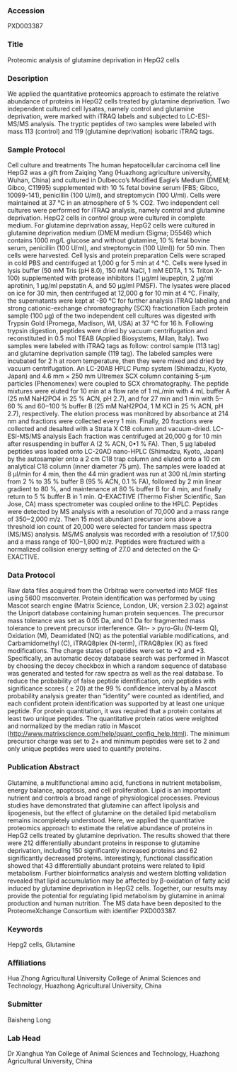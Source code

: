 ### Accession
PXD003387

### Title
Proteomic analysis of glutamine deprivation in HepG2 cells

### Description
We applied the quantitative proteomics approach to estimate the relative abundance of proteins in HepG2 cells treated by glutamine deprivation. Two independent cultured cell lysates, namely control and glutamine deprivation, were marked with iTRAQ labels and subjected to LC-ESI-MS/MS analysis. The tryptic peptides of two samples were labeled with mass 113 (control) and 119 (glutamine deprivation) isobaric iTRAQ tags.

### Sample Protocol
Cell culture and treatments The human hepatocellular carcinoma cell line HepG2 was a gift from Zaiqing Yang (Huazhong agriculture university, Wuhan, China) and cultured in Dulbecco’s Modified Eagle’s Medium (DMEM; Gibco, C11995) supplemented with 10 % fetal bovine serum (FBS; Gibco, 10099-141), penicillin (100 U/ml), and streptomycin (100 U/ml). Cells were maintained at 37 ℃ in an atmosphere of 5 % CO2. Two independent cell cultures were performed for iTRAQ analysis, namely control and glutamine deprivation. HepG2 cells in control group were cultured in complete medium. For glutamine deprivation assay, HepG2 cells were cultured in glutamine deprivation medium (DMEM medium (Sigma; D5546) which contains 1000 mg/L glucose and without glutamine, 10 % fetal bovine serum, penicillin (100 U/ml), and streptomycin (100 U/ml)) for 50 min. Then cells were harvested. Cell lysis and protein preparation Cells were scraped in cold PBS and centrifuged at 1,000 g for 5 min at 4 ℃. Cells were lysed in lysis buffer (50 mM Tris (pH 8.0), 150 mM NaCl, 1 mM EDTA, 1 % Triton X-100) supplemented with protease inhibitors (1 μg/ml leupeptin, 2 μg/ml aprotinin, 1 μg/ml pepstatin A, and 50 μg/ml PMSF). The lysates were placed on ice for 30 min, then centrifuged at 12,000 g for 10 min at 4 ℃. Finally, the supernatants were kept at -80 ℃ for further analysis iTRAQ labeling and strong cationic-exchange chromatography (SCX) fractionation Each protein sample (100 μg) of the two independent cell cultures was digested with Trypsin Gold (Promega, Madison, WI, USA) at 37 ℃ for 16 h. Following trypsin digestion, peptides were dried by vacuum centrifugation and reconstituted in 0.5 mol TEAB (Applied Biosystems, Milan, Italy). Two samples were labeled with iTRAQ tags as follow: control sample (113 tag) and glutamine deprivation sample (119 tag). The labeled samples were incubated for 2 h at room temperature, then they were mixed and dried by vacuum centrifugation. An LC-20AB HPLC Pump system (Shimadzu, Kyoto, Japan) and 4.6 mm × 250 mm Ultremex SCX column containing 5-μm particles (Phenomenex) were coupled to SCX chromatography. The peptide mixtures were eluted for 10 min at a flow rate of 1 mL/min with 4 mL buffer A (25 mM NaH2PO4 in 25 % ACN, pH 2.7), and for 27 min and 1 min with 5‒60 % and 60‒100 % buffer B (25 mM NaH2PO4, 1 M KCl in 25 % ACN, pH 2.7), respectively. The elution process was monitored by absorbance at 214 nm and fractions were collected every 1 min. Finally, 20 fractions were collected and desalted with a Strata X C18 column and vacuum-dried. LC-ESI-MS/MS analysis Each fraction was centrifuged at 20,000 g for 10 min after resuspending in buffer A (2 % ACN, 0•1 % FA). Then, 5 μg labeled peptides was loaded onto LC-20AD nano-HPLC (Shimadzu, Kyoto, Japan) by the autosampler onto a 2 cm C18 trap column and eluted onto a 10 cm analytical C18 column (inner diameter 75 μm). The samples were loaded at 8 μl/min for 4 min, then the 44 min gradient was run at 300 nL/min starting from 2 % to 35 % buffer B (95 % ACN, 0.1 % FA), followed by 2 min linear gradient to 80 %, and maintenance at 80 % buffer B for 4 min, and finally return to 5 % buffer B in 1 min. Q-EXACTIVE (Thermo Fisher Scientific, San Jose, CA) mass spectrometer was coupled online to the HPLC. Peptides were detected by MS analysis with a resolution of 70,000 and a mass range of 350‒2,000 m/z. Then 15 most abundant precursor ions above a threshold ion count of 20,000 were selected for tandem mass spectra (MS/MS) analysis. MS/MS analysis was recorded with a resolution of 17,500 and a mass range of 100‒1,800 m/z. Peptides were fractured with a normalized collision energy setting of 27.0 and detected on the Q-EXACTIVE.

### Data Protocol
Raw data files acquired from the Orbitrap were converted into MGF files using 5600 msconverter. Protein identification was performed by using Mascot search engine (Matrix Science, London, UK; version 2.3.02) against the Uniport database containing human protein sequences. The precursor mass tolerance was set as 0.05 Da, and 0.1 Da for fragmented mass tolerance to prevent precursor interference. Gln- > pyro-Glu (N-term Q), Oxidation (M), Deamidated (NQ) as the potential variable modifications, and Carbamidomethyl (C), iTRAQ8plex (N-term), iTRAQ8plex (K) as fixed modifications. The charge states of peptides were set to +2 and +3. Specifically, an automatic decoy database search was performed in Mascot by choosing the decoy checkbox in which a random sequence of database was generated and tested for raw spectra as well as the real database. To reduce the probability of false peptide identification, only peptides with significance scores ( ≥ 20) at the 99 % confidence interval by a Mascot probability analysis greater than “identity” were counted as identified, and each confident protein identification was supported by at least one unique peptide. For protein quantitation, it was required that a protein contains at least two unique peptides. The quantitative protein ratios were weighted and normalized by the median ratio in Mascot (http://www.matrixscience.com/help/quant_config_help.html). The minimum precursor charge was set to 2+ and minimum peptides were set to 2 and only unique peptides were used to quantify proteins.

### Publication Abstract
Glutamine, a multifunctional amino acid, functions in nutrient metabolism, energy balance, apoptosis, and cell proliferation. Lipid is an important nutrient and controls a broad range of physiological processes. Previous studies have demonstrated that glutamine can affect lipolysis and lipogenesis, but the effect of glutamine on the detailed lipid metabolism remains incompletely understood. Here, we applied the quantitative proteomics approach to estimate the relative abundance of proteins in HepG2 cells treated by glutamine deprivation. The results showed that there were 212 differentially abundant proteins in response to glutamine deprivation, including 150 significantly increased proteins and 62 significantly decreased proteins. Interestingly, functional classification showed that 43 differentially abundant proteins were related to lipid metabolism. Further bioinformatics analysis and western blotting validation revealed that lipid accumulation may be affected by &#x3b2;-oxidation of fatty acid induced by glutamine deprivation in HepG2 cells. Together, our results may provide the potential for regulating lipid metabolism by glutamine in animal production and human nutrition. The MS data have been deposited to the ProteomeXchange Consortium with identifier PXD003387.

### Keywords
Hepg2 cells, Glutamine

### Affiliations
Hua Zhong Agricultural University
College of Animal Sciences and Technology, Huazhong Agricultural University, China

### Submitter
Baisheng Long

### Lab Head
Dr Xianghua Yan
College of Animal Sciences and Technology, Huazhong Agricultural University, China


